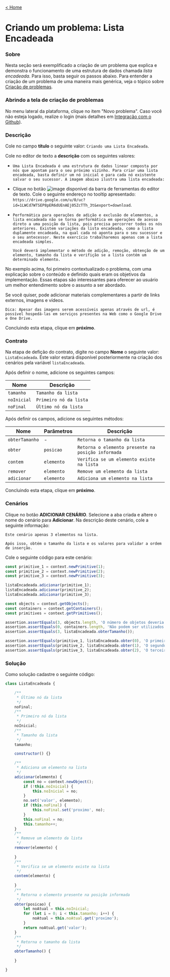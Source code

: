 [< Home](/smalg-platform)

# Criando um problema: Lista Encadeada

### Sobre

Nesta seção será exemplificado a criação de um problema que explica e demonstra o funcionamento de uma estrutura de dados chamada *lista encadeada*. Para isso, basta seguir os passos abaixo. Para entender a criação de um problema de uma maneira mais genérica, veja o tópico sobre [Criação de problemas](/smalg-platform/problems/creation).

### Abrindo a tela de criação de problemas

No menu lateral da plataforma, clique no item "Novo problema". Caso você não esteja logado, realize o login (mais detalhes em [Integração com o Github](/smalg-platform/github-integration)).

### Descrição

Cole no campo **título** o seguinte valor: `Criando uma Lista Encadeada`.

Cole no editor de texto a **descrição** com os seguintes valores:

* ```
  Uma Lista Encadeada é uma estrutura de dados linear composta por nós que apontam para o seu próximo vizinho. Para criar uma lista encadeada, basta definir um nó inicial e para cada nó existente salvar o seu sucessor. A imagem abaixo ilustra uma lista encadeada:
  ```
* Clique no botão ![image](https://drive.google.com/u/0/uc?id=11q6igJBlbEeUYq4ay4bbzxPicPGYc_2t&export=download) disponível da barra de ferramentas do editor de texto. Cole o seguinte endereço no tooltip apresentado: `https://drive.google.com/u/0/uc?id=1LWCd7WTSEP8pER6dUEnAEj05ZcTTh_3t&export=download`.
* ```
  Performática para operações de adição e exclusão de elementos, a lista encadeada não se torna performática em operações de acesso direto a uma posição da lista, pois precisa percorrer todos os nós anteriores. Existem variações da lista encadeada, como a lista duplamente encadeada, na qual cada nó aponta para o seu sucessor e o seu antecessor. Neste exercício trabalharemos apenas com a lista encadeada simples.
  
  Você deverá implementar o método de adição, remoção, obtenção de um elemento, tamanho da lista e verifição se a lista contém um determinado elemento. 
  ```

No exemplo acima, foi primeiro contextualizado o problema, com uma explicação sobre o conteúdo e definido quais eram os objetivos da implementação. Essas etapas são interessantes para oferecer ao usuário um melhor entendimento sobre o assunto a ser abordado.

Se você quiser, pode adicionar materiais complementares a partir de links externos, imagens e vídeos.

`Dica: Apesar das imagens serem acessíveis apenas através de url, é possível hospedá-las em serviços presentes na Web como o Google Drive e One Drive.`

Concluindo esta etapa, clique em **próximo**.

### Contrato

Na etapa de defição do contrato, digite no campo **Nome** o seguinte valor: `ListaEncadeada`. Este valor estará disponível posteriormente na criação dos cenários pela variável `listaEncadeada`.

Após definir o nome, adicione os seguintes campos:

| Nome | Descrição |
|-|-|
| `tamanho` | `Tamanho da lista` |
| `noInicial` | `Primeiro nó da lista` |
| `noFinal` | `Último nó da lista` |

Após definir os campos, adicione os seguintes métodos:

| Nome | Parâmetros | Descrição | 
|-|-|-|
| `obterTamanho` | - | `Retorna o tamanho da lista` |
| `obter` | `posicao` | `Retorna o elemento presente na posição informada` |
| `contem` | `elemento` | `Verifica se um elemento existe na lista` |
| `remover` | `elemento` | `Remove um elemento da lista` |
| `adicionar` | `elemento` | `Adiciona um elemento na lista` |

Concluindo esta etapa, clique em **próximo**.

### Cenários

Clique no botão **ADICIONAR CENÁRIO**. Selecione a aba criada e altere o nome do cenário para **Adicionar**. Na descrição deste cenário, cole a seguinte informação:

```
Este cenário apenas 3 elementos na lista.

Após isso, obtém o tamanho da lista e os valores para validar a ordem de inserção.
```

Cole o seguinte código para este cenário:

```javascript
const primitive_1 = context.newPrimitive(1);
const primitive_2 = context.newPrimitive(2);
const primitive_3 = context.newPrimitive(3);

listaEncadeada.adicionar(primitive_1);
listaEncadeada.adicionar(primitive_2);
listaEncadeada.adicionar(primitive_3);

const objects = context.getObjects();
const containers = context.getContainers();
const primitives = context.getPrimitives();

assertion.assertEquals(3, objects.length, 'O número de objetos deveria ser 3.');
assertion.assertEquals(0, containers.length, 'Não podem ser utilizados containers nesse problema.');
assertion.assertEquals(3, listaEncadeada.obterTamanho());

assertion.assertEquals(primitive_1, listaEncadeada.obter(0), 'O primeiro elemento não é 1.');
assertion.assertEquals(primitive_2, listaEncadeada.obter(1), 'O segundo elemento não é 2.');
assertion.assertEquals(primitive_3, listaEncadeada.obter(2), 'O terceiro elemento não é 3.');
```

### Solução

Como solução cadastre o seguinte código:

```javascript
class ListaEncadeada {

	/**
	 * Último nó da lista
	 */
	noFinal;
	/**
	 * Primeiro nó da lista
	 */
	noInicial;
	/**
	 * Tamanho da lista
	 */
	tamanho;

	constructor() {}

	/**
	 * Adiciona um elemento na lista
	 */
	adicionar(elemento) {
		const no = context.newObject();
		if (!this.noInicial) {
			this.noInicial = no;
		}
		no.set('valor', elemento);
		if (this.noFinal) {
			this.noFinal.set('proximo', no);
		}
		this.noFinal = no;
		this.tamanho++;
	}
	/**
	 * Remove um elemento da lista
	 */
	remover(elemento) {
		
	}
	/**
	 * Verifica se um elemento existe na lista
	 */
	contem(elemento) {
		
	}
	/**
	 * Retorna o elemento presente na posição informada
	 */
	obter(posicao) {
		let noAtual = this.noInicial;
		for (let i = 0; i < this.tamanho; i++) {
			noAtual = this.noAtual.get('proximo');
		}
		return noAtual.get('valor');
	}
	/**
	 * Retorna o tamanho da lista
	 */
	obterTamanho() {
		
	}

}
```
